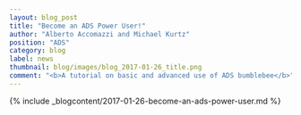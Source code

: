 ```yaml
---
layout: blog_post
title: "Become an ADS Power User!"
author: "Alberto Accomazzi and Michael Kurtz"
position: "ADS"
category: blog
label: news
thumbnail: blog/images/blog_2017-01-26_title.png
comment: "<b>A tutorial on basic and advanced use of ADS bumblebee</b>"
---
```


{% include _blogcontent/2017-01-26-become-an-ads-power-user.md %}